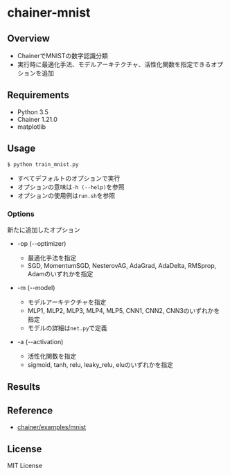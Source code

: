 # chainer-mnist

## Overview

- ChainerでMNISTの数字認識分類
- 実行時に最適化手法、モデルアーキテクチャ、活性化関数を指定できるオプションを追加

## Requirements

- Python 3.5
- Chainer 1.21.0
- matplotlib

## Usage

```
$ python train_mnist.py
```

- すべてデフォルトのオプションで実行
- オプションの意味は`-h (--help)`を参照
- オプションの使用例は`run.sh`を参照

### Options

新たに追加したオプション

- -op (--optimizer)

  - 最適化手法を指定
  - SGD, MomentumSGD, NesterovAG, AdaGrad, AdaDelta, RMSprop, Adamのいずれかを指定

- -m (--model)

  - モデルアーキテクチャを指定
  - MLP1, MLP2, MLP3, MLP4, MLP5, CNN1, CNN2, CNN3のいずれかを指定
  - モデルの詳細は`net.py`で定義

- -a (--activation)

  - 活性化関数を指定
  - sigmoid, tanh, relu, leaky_relu, eluのいずれかを指定

## Results


## Reference

- [chainer/examples/mnist](https://github.com/pfnet/chainer/tree/master/examples/mnist)

## License

MIT License
